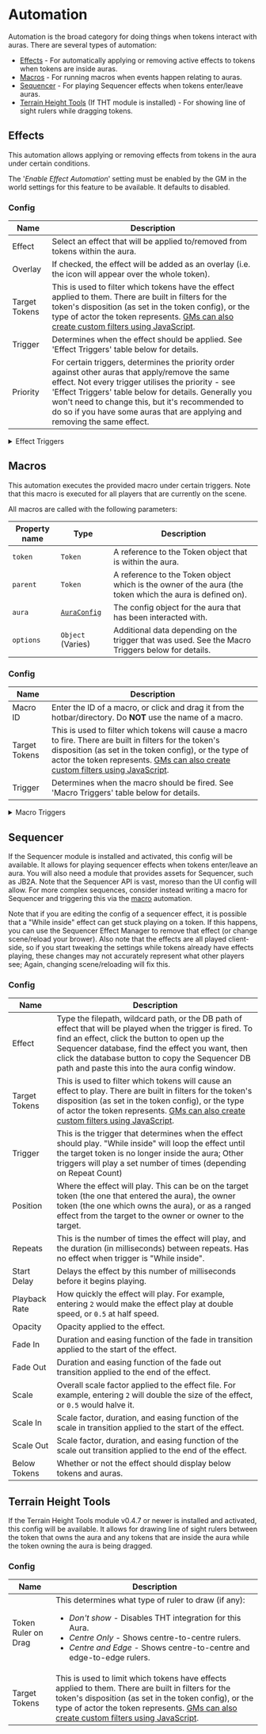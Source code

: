 # Automation

Automation is the broad category for doing things when tokens interact with auras. There are several types of automation:

- [Effects](#effects) - For automatically applying or removing active effects to tokens when tokens are inside auras.
- [Macros](#macros) - For running macros when events happen relating to auras.
- [Sequencer](#sequencer) - For playing Sequencer effects when tokens enter/leave auras.
- [Terrain Height Tools](#terrain-height-tools) (If THT module is installed) - For showing line of sight rulers while dragging tokens.

## Effects

This automation allows applying or removing effects from tokens in the aura under certain conditions.

The '_Enable Effect Automation_' setting must be enabled by the GM in the world settings for this feature to be available. It defaults to disabled.

### Config

|Name|Description|
|-|-|
|Effect|Select an effect that will be applied to/removed from tokens within the aura.|
|Overlay|If checked, the effect will be added as an overlay (i.e. the icon will appear over the whole token).|
|Target Tokens|This is used to filter which tokens have the effect applied to them. There are built in filters for the token's disposition (as set in the token config), or the type of actor the token represents. [GMs can also create custom filters using JavaScript](./custom-aura-target-filters.md).|
|Trigger|Determines when the effect should be applied. See 'Effect Triggers' table below for details.|
|Priority|For certain triggers, determines the priority order against other auras that apply/remove the same effect. Not every trigger utilises the priority - see 'Effect Triggers' table below for details. Generally you won't need to change this, but it's recommended to do so if you have some auras that are applying and removing the same effect.|

<details>
<summary>Effect Triggers</summary>

|Trigger|Description|Priority|
|-|-|-|
|Apply while inside (remove on leave)|Applies the selected effect on a target token when it enters the aura, and removes the effect when the token leaves the aura.|This is an "ongoing" effect, meaning that it takes priority over all other triggers except _Remove while inside_. The priority value of the effect config determines only how it reacts to _Remove while inside_ effects. For example, if a token was in an aura which had a _Apply while inside_ 'Slowed' effect with priority 2 and also an aura which had a _Remove while inside_ 'Slowed' effect with priority 1, then the effect would be added because that effect takes priority.|
|Apply on enter|Applies the effect to a target token when that token enters the aura. Does not automatically remove it. If the effect is removed, it will not be re-applied until the token has left the aura and re-entered it.|N/A|
|Apply on leave|Applies the effect to a target token when that token leaves the aura.|N/A|
|Apply on owner turn start|Applies the effect to all targets in an aura when the token that the aura belongs to starts a turn in combat.|N/A|
|Apply on owner turn end|Applies the effect to all targets in an aura when the token that the aura belongs to ends a turn in combat.|N/A|
|Apply on target turn start|Applies the effect to a target token that is in the aura when that target token starts a turn in combat.|N/A|
|Apply on target turn end|Applies the effect to a target token that is in the aura when that target token ends a turn in combat.|N/A|
|Apply on round start|Applies the effect to all target tokens in the aura when a new combat round starts.|Lower priority round start effects are applied first, and may get overridden by higher priority ones.|
|Apply on round end|Applies the effect to all target tokens in the aura when a combat round ends. Occurs before the round start effects.|Lower priority round end effects are applied first, and may get overridden by higher priority ones.|
|Remove while inside|Removes the effect from target tokens that are inside the aura. Prevents other GAA-automated effects from applying, except _Apply while inside_ effects with a higher priority.|This is an "ongoing" effect, meaning that it takes priority over all other triggers except _Apply while inside_. The priority value of the effect config determines only how it reacts to _Apply while inside_ effects. For example, if a token was in an aura which had a _Apply while inside_ 'Slowed' effect with priority 2 and also an aura which had a _Remove while inside_ 'Slowed' effect with priority 1, then the effect would be added because that effect takes priority.|
|Remove on enter|Remove the effect from a target token when that token enters the aura.|N/A|
|Remove on leave|Remove the effect from a target token when that token leaves the aura.|N/A|
|Remove on owner turn start|Removes the effect to all targets in an aura when the token that the aura belongs to starts a turn in combat.|N/A|
|Remove on owner turn end|Removes the effect to all targets in an aura when the token that the aura belongs to ends a turn in combat.|N/A|
|Remove on target turn start|Removes the effect to a target token that is in the aura when that target token starts a turn in combat.|N/A|
|Remove on target turn end|Removes the effect to a target token that is in the aura when that target token ends a turn in combat.|N/A|
|Remove on round start|Removes the effect to all target tokens in the aura when a new combat round starts.|Lower priority round start effects are applied first, and may get overridden by higher priority ones.|
|Remove on round end|Removes the effect to all target tokens in the aura when a combat round ends. Occurs before the round start effects.|Lower priority round end effects are applied first, and may get overridden by higher priority ones.|
</details>

## Macros

This automation executes the provided macro under certain triggers. Note that this macro is executed for all players that are currently on the scene.

All macros are called with the following parameters:

|Property name|Type|Description
|-|-|-|
|`token`|`Token`|A reference to the Token object that is within the aura.|
|`parent`|`Token`|A reference to the Token object which is the owner of the aura (the token which the aura is defined on).|
|`aura`|[`AuraConfig`](./api.md#auraconfig)|The config object for the aura that has been interacted with.|
|`options`|`Object` (Varies)|Additional data depending on the trigger that was used. See the Macro Triggers below for details.|

### Config

|Name|Description|
|-|-|
|Macro ID|Enter the ID of a macro, or click and drag it from the hotbar/directory. Do **NOT** use the name of a macro.|
|Target Tokens|This is used to filter which tokens will cause a macro to fire. There are built in filters for the token's disposition (as set in the token config), or the type of actor the token represents. [GMs can also create custom filters using JavaScript](./custom-aura-target-filters.md).|
|Trigger|Determines when the macro should be fired. See 'Macro Triggers' table below for details.|

<details>
<summary>Macro Triggers</summary>

#### Enter/Leave Aura

|Trigger|Description|
|-|-|
|Token Enter/Leave|Fires whenever a token enters or leaves an aura. Does not fire if either token is a preview token.|
|Token Enter|Fires whenever a token enters an aura. Does not fire if either token is a preview token.|
|Token Leave|Fires whenever a token leaves an aura. Does not fire if either token is a preview token.|
|Token Preview Enter/Leave|Fires whenever a token enters or leaves an aura. Only fires if at least one token is a preview token.|
|Token Preview Enter|Fires whenever a token enters an aura. Only fires if at least one token is a preview token.|
|Token Preview Leave|Fires whenever a token leaves an aura. Only fires if at least one token is a preview token.|

These six triggers are called with the following data in their `options` object:

|Property name|Type|Description
|-|-|-|
|`hasEntered`|`boolean`|True if the macro has been called as a result of the token entering the aura, or false as a result of leaving.|
|`isPreview`|`boolean`|True if either the target token or the parent token are previews.|
|`isInit`|`boolean`|True if this macro has been called as a result of entering an aura when the scene has been initialised, or false for a normal entry. If you macro does anything persistent, you likely want to check this is false before doing that as otherwise the same macro will happen when the scene reloads.|
|`userId`|`string`|The ID of the user that moved the token and caused the enter/leave event to happen.|

#### Turn Start/End

|Trigger|Description|
|-|-|
|Owner Turn Start/End|Fires once for every target token within the aura at the start and at the end of the token that owns the aura's turn. Will be fired for ALL tokens in the aura, even those not in combat themselves.|
|Owner Turn Start|Fires once for every target token within the aura at the start of the token that owns the aura's combat turn. Will be fired for ALL tokens in the aura, even those not in combat themselves.|
|Owner Turn End|Fires once for every target token within the aura at the end of the token that owns the aura's combat turn. Will be fired for ALL tokens in the aura, even those not in combat themselves.|
|Target Turn Start/End|Fires when a token that is within the aura starts or ends it's own turn.|
|Target Turn Start|Fires when a token that is within the aura starts it's own turn.|
|Target Turn End|Fires when a token that is within the aura ends it's own turn.|

These six triggers are called with the following data in their `options` object:

|Property name|Type|Description
|-|-|-|
|`isTurnStart`|`boolean`|True if the macro has been called as a result of the turn being started, or false as a result of the turn being ended.|
|`userId`|`string`|The ID of the user that changed the turn in the combat tracker.|

#### Round Start/End

|Trigger|Description|
|-|-|
|Round Start/End|Calls the macro once for every target token within the aura at the start and end of the combat round. This will be called even if the parent token is not in the combat, and will be called on all tokens in the aura even if they are not in combat.|
|Round Start|Calls the macro once for every target token within the aura at the start of the combat round. This will be called even if the parent token is not in the combat, and will be called on all tokens in the aura even if they are not in combat.|
|Round End|Calls the macro once for every target token within the aura at the end of the combat round. This will be called even if the parent token is not in the combat, and will be called on all tokens in the aura even if they are not in combat.|

These three triggers are called with the following data in their `options` object:

|Property name|Type|Description
|-|-|-|
|`isRoundStart`|`boolean`|True if the macro has been called as a result of the round being started, or false as a result of the round being ended.|
|`userId`|`string`|The ID of the user that changed the round in the combat tracker.|
</details>

## Sequencer

If the Sequencer module is installed and activated, this config will be available. It allows for playing sequencer effects when tokens enter/leave an aura. You will also need a module that provides assets for Sequencer, such as JB2A. Note that the Sequencer API is vast, moreso than the UI config will allow. For more complex sequences, consider instead writing a macro for Sequencer and triggering this via the [macro](#macros) automation.

Note that if you are editing the config of a sequencer effect, it is possible that a "While inside" effect can get stuck playing on a token. If this happens, you can use the Sequencer Effect Manager to remove that effect (or change scene/reload your brower). Also note that the effects are all played client-side, so if you start tweaking the settings while tokens already have effects playing, these changes may not accurately represent what other players see; Again, changing scene/reloading will fix this.

### Config

|Name|Description|
|-|-|
|Effect|Type the filepath, wildcard path, or the DB path of effect that will be played when the trigger is fired. To find an effect, click the button to open up the Sequencer database, find the effect you want, then click the database button to copy the Sequencer DB path and paste this into the aura config window.|
|Target Tokens|This is used to filter which tokens will cause an effect to play. There are built in filters for the token's disposition (as set in the token config), or the type of actor the token represents. [GMs can also create custom filters using JavaScript](./custom-aura-target-filters.md).|
|Trigger|This is the trigger that determines when the effect should play. "While inside" will loop the effect until the target token is no longer inside the aura; Other triggers will play a set number of times (depending on Repeat Count)|
|Position|Where the effect will play. This can be on the target token (the one that entered the aura), the owner token (the one which owns the aura), or as a ranged effect from the target to the owner or owner to the target.|
|Repeats|This is the number of times the effect will play, and the duration (in milliseconds) between repeats. Has no effect when trigger is "While inside".|
|Start Delay|Delays the effect by this number of milliseconds before it begins playing.|
|Playback Rate|How quickly the effect will play. For example, entering `2` would make the effect play at double speed, or `0.5` at half speed.|
|Opacity|Opacity applied to the effect.|
|Fade In|Duration and easing function of the fade in transition applied to the start of the effect.|
|Fade Out|Duration and easing function of the fade out transition applied to the end of the effect.|
|Scale|Overall scale factor applied to the effect file. For example, entering `2` will double the size of the effect, or `0.5` would halve it.|
|Scale In|Scale factor, duration, and easing function of the scale in transition applied to the start of the effect.|
|Scale Out|Scale factor, duration, and easing function of the scale out transition applied to the end of the effect.|
|Below Tokens|Whether or not the effect should display below tokens and auras.|

## Terrain Height Tools

If the Terrain Height Tools module v0.4.7 or newer is installed and activated, this config will be available. It allows for drawing line of sight rulers between the token that owns the aura and any tokens that are inside the aura while the token owning the aura is being dragged.

### Config

|Name|Description|
|-|-|
|Token Ruler on Drag|This determines what type of ruler to draw (if any):<ul><li>_Don't show_ - Disables THT integration for this Aura.</li><li>_Centre Only_ - Shows centre-to-centre rulers.</li><li>_Centre and Edge_ - Shows centre-to-centre and edge-to-edge rulers.</li></ul>|
|Target Tokens|This is used to limit which tokens have effects applied to them. There are built in filters for the token's disposition (as set in the token config), or the type of actor the token represents. [GMs can also create custom filters using JavaScript](./custom-aura-target-filters.md).|
